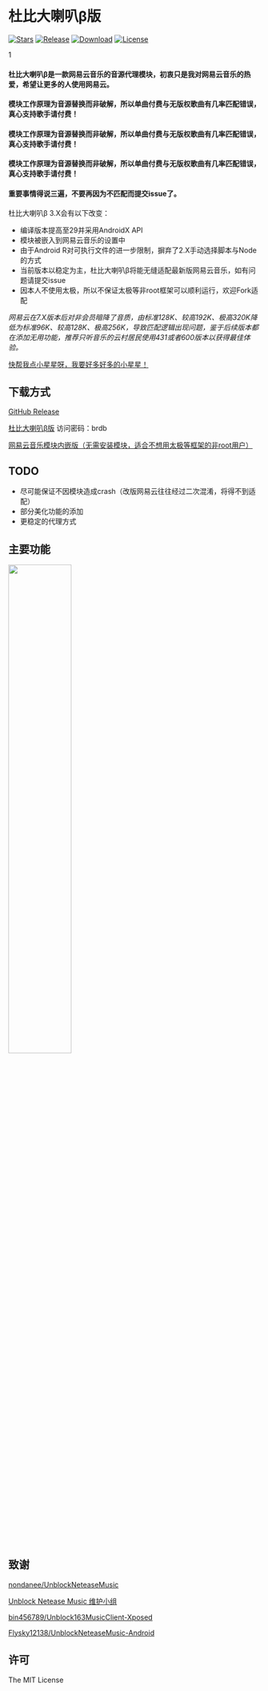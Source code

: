 # 杜比大喇叭β版

[![Stars](https://img.shields.io/github/stars/nining377/dolby_beta?label=Stars)](https://github.com/nining377)
[![Release](https://img.shields.io/github/v/release/nining377/dolby_beta?label=Release)](https://github.com/nining377/dolby_beta/releases/latest)
[![Download](https://img.shields.io/github/downloads/nining377/dolby_beta/total)](https://github.com/nining377/dolby_beta/releases/latest)
[![License](https://img.shields.io/github/license/nining377/dolby_beta?label=License)](https://choosealicense.com/licenses/mit/)

1

#### 杜比大喇叭β是一款网易云音乐的音源代理模块，初衷只是我对网易云音乐的热爱，希望让更多的人使用网易云。
#### 模块工作原理为音源替换而非破解，所以单曲付费与无版权歌曲有几率匹配错误，真心支持歌手请付费！
#### 模块工作原理为音源替换而非破解，所以单曲付费与无版权歌曲有几率匹配错误，真心支持歌手请付费！
#### 模块工作原理为音源替换而非破解，所以单曲付费与无版权歌曲有几率匹配错误，真心支持歌手请付费！
#### 重要事情得说三遍，不要再因为不匹配而提交issue了。

杜比大喇叭β 3.X会有以下改变：
-   编译版本提高至29并采用AndroidX API
-   模块被嵌入到网易云音乐的设置中
-   由于Android R对可执行文件的进一步限制，摒弃了2.X手动选择脚本与Node的方式
-   当前版本以稳定为主，杜比大喇叭β将能无缝适配最新版网易云音乐，如有问题请提交issue
-   因本人不使用太极，所以不保证太极等非root框架可以顺利运行，欢迎Fork适配

*网易云在7.X版本后对非会员暗降了音质，由标准128K、较高192K、极高320K降低为标准96K、较高128K、极高256K，导致匹配逻辑出现问题，鉴于后续版本都在添加无用功能，推荐只听音乐的云村居民使用431或者600版本以获得最佳体验。*

[快帮我点小星星呀，我要好多好多的小星星！](https://github.com/nining377/dolby_beta)

## 下载方式

[GitHub Release](https://github.com/nining377/dolby_beta/releases/latest)

[杜比大喇叭β版](https://wwi.lanzoui.com/b0cqxgwje) 访问密码：brdb

[网易云音乐模块内嵌版（无需安装模块，适合不想用太极等框架的非root用户）](https://github.com/nining377/dolby_beta/issues/142)

## TODO

-   尽可能保证不因模块造成crash（改版网易云往往经过二次混淆，将得不到适配）
-   部分美化功能的添加
-   更稳定的代理方式

## 主要功能

<img src="https://raw.githubusercontent.com/nining377/dolby_beta/master/image/img_01.png" width="50%">

## 致谢

[nondanee/UnblockNeteaseMusic](https://github.com/nondanee/UnblockNeteaseMusic)

[Unblock Netease Music 维护小组](https://github.com/UnblockNeteaseMusic/server)

[bin456789/Unblock163MusicClient-Xposed](https://github.com/bin456789/Unblock163MusicClient-Xposed)

[Flysky12138/UnblockNeteaseMusic-Android](https://github.com/Flysky12138/UnblockNeteaseMusic-Android)

## 许可

The MIT License

